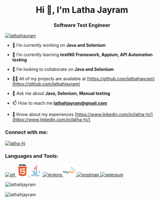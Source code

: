 <h1 align="center">Hi 👋, I'm Latha Jayram</h1>
<h3 align="center">Software Test Engineer</h3>

<p align="left"> <a href="https://github.com/ryo-ma/github-profile-trophy"><img src="https://github-profile-trophy.vercel.app/?username=lathahjayram" alt="lathahjayram" /></a> </p>

- 🔭 I’m currently working on **Java and Selenium**

- 🌱 I’m currently learning **testNG Framework, Appium, API Automation testing**

- 👯 I’m looking to collaborate on **Java and Selenium**

- 👨‍💻 All of my projects are available at [https://github.com/lathahjayram](https://github.com/lathahjayram)

- 💬 Ask me about **Java, Selenium, Manual testing**

- 📫 How to reach me **lathahjayram@gmail.com**

- 📄 Know about my experiences [https://www.linkedin.com/in/latha-hj/](https://www.linkedin.com/in/latha-hj/)

<h3 align="left">Connect with me:</h3>
<p align="left">
<a href="https://linkedin.com/in/latha-hj" target="blank"><img align="center" src="https://raw.githubusercontent.com/rahuldkjain/github-profile-readme-generator/master/src/images/icons/Social/linked-in-alt.svg" alt="latha-hj" height="30" width="40" /></a>
</p>

<h3 align="left">Languages and Tools:</h3>
<p align="left"> <a href="https://git-scm.com/" target="_blank" rel="noreferrer"> <img src="https://www.vectorlogo.zone/logos/git-scm/git-scm-icon.svg" alt="git" width="40" height="40"/> </a> <a href="https://www.w3.org/html/" target="_blank" rel="noreferrer"> <img src="https://raw.githubusercontent.com/devicons/devicon/master/icons/html5/html5-original-wordmark.svg" alt="html5" width="40" height="40"/> </a> <a href="https://www.java.com" target="_blank" rel="noreferrer"> <img src="https://raw.githubusercontent.com/devicons/devicon/master/icons/java/java-original.svg" alt="java" width="40" height="40"/> </a> <a href="https://www.jenkins.io" target="_blank" rel="noreferrer"> <img src="https://www.vectorlogo.zone/logos/jenkins/jenkins-icon.svg" alt="jenkins" width="40" height="40"/> </a> <a href="https://www.mysql.com/" target="_blank" rel="noreferrer"> <img src="https://raw.githubusercontent.com/devicons/devicon/master/icons/mysql/mysql-original-wordmark.svg" alt="mysql" width="40" height="40"/> </a> <a href="https://postman.com" target="_blank" rel="noreferrer"> <img src="https://www.vectorlogo.zone/logos/getpostman/getpostman-icon.svg" alt="postman" width="40" height="40"/> </a> <a href="https://www.selenium.dev" target="_blank" rel="noreferrer"> <img src="https://raw.githubusercontent.com/detain/svg-logos/780f25886640cef088af994181646db2f6b1a3f8/svg/selenium-logo.svg" alt="selenium" width="40" height="40"/> </a> </p>

<p><img align="center" src="https://github-readme-stats.vercel.app/api/top-langs?username=lathahjayram&show_icons=true&locale=en&layout=compact" alt="lathahjayram" /></p>

<p><img align="center" src="https://github-readme-streak-stats.herokuapp.com/?user=lathahjayram&" alt="lathahjayram" /></p>
